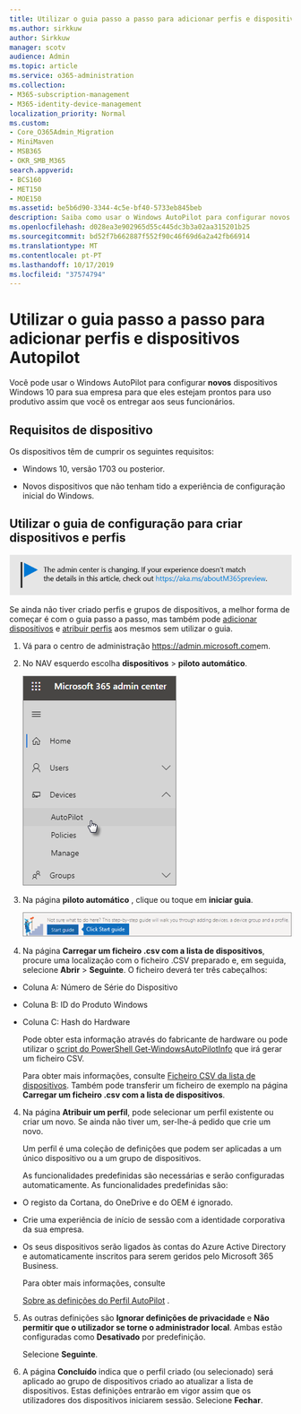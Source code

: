 ```yaml
---
title: Utilizar o guia passo a passo para adicionar perfis e dispositivos Autopilot
ms.author: sirkkuw
author: Sirkkuw
manager: scotv
audience: Admin
ms.topic: article
ms.service: o365-administration
ms.collection:
- M365-subscription-management
- M365-identity-device-management
localization_priority: Normal
ms.custom:
- Core_O365Admin_Migration
- MiniMaven
- MSB365
- OKR_SMB_M365
search.appverid:
- BCS160
- MET150
- MOE150
ms.assetid: be5b6d90-3344-4c5e-bf40-5733eb845beb
description: Saiba como usar o Windows AutoPilot para configurar novos dispositivos Windows 10 para sua empresa.
ms.openlocfilehash: d028ea3e902965d55c445dc3b3a02aa315201b25
ms.sourcegitcommit: bd52f7b662887f552f90c46f69d6a2a42fb66914
ms.translationtype: MT
ms.contentlocale: pt-PT
ms.lasthandoff: 10/17/2019
ms.locfileid: "37574794"
---
```

# <a name="use-the-step-by-step-guide-to-add-autopilot-devices-and-profile"></a>Utilizar o guia passo a passo para adicionar perfis e dispositivos Autopilot

Você pode usar o Windows AutoPilot para configurar **novos** dispositivos Windows 10 para sua empresa para que eles estejam prontos para uso produtivo assim que você os entregar aos seus funcionários.
  
## <a name="device-requirements"></a>Requisitos de dispositivo

Os dispositivos têm de cumprir os seguintes requisitos:
  
- Windows 10, versão 1703 ou posterior.
    
- Novos dispositivos que não tenham tido a experiência de configuração inicial do Windows.
    
## <a name="use-the-setup-guide-to-create-devices-and-profiles"></a>Utilizar o guia de configuração para criar dispositivos e perfis

[![Label para que você saiba que o centro de administração está mudando e você pode encontrar mais detalhes em aka.ms/aboutM365preview.](media/m365admincenterchanging.png)](https://docs.microsoft.com/office365/admin/microsoft-365-admin-center-preview)

Se ainda não tiver criado perfis e grupos de dispositivos, a melhor forma de começar é com o guia passo a passo, mas também pode [adicionar dispositivos](create-and-edit-autopilot-devices.md) e [atribuir perfis](create-and-edit-autopilot-profiles.md) aos mesmos sem utilizar o guia. 
  
1. Vá para o centro de administração <a href="https://go.microsoft.com/fwlink/p/?linkid=837890" target="_blank">https://admin.microsoft.com</a>em.

2. No NAV esquerdo escolha **dispositivos** \> **piloto automático**.

    ![No centro de administração, escolha dispositivos e, em seguida, AutoPilot.](media/AutoPilot.png)
  
2. Na página **piloto automático** , clique ou toque em **iniciar guia**.
    
    ![Click Start guide for step-by-step instructions for Autopilot.](media/31662655-d1e6-437d-87ea-c0dec5da56f7.png)
  
3. Na página **Carregar um ficheiro .csv com a lista de dispositivos**, procure uma localização com o ficheiro .CSV preparado e, em seguida, selecione **Abrir** \> **Seguinte**. O ficheiro deverá ter três cabeçalhos:
    
  - Coluna A: Número de Série do Dispositivo
    
  - Coluna B: ID do Produto Windows
    
  - Coluna C: Hash do Hardware
    
    Pode obter esta informação através do fabricante de hardware ou pode utilizar o [script do PowerShell Get-WindowsAutoPilotInfo](https://www.powershellgallery.com/packages/Get-WindowsAutoPilotInfo) que irá gerar um ficheiro CSV. 
    
    Para obter mais informações, consulte [Ficheiro CSV da lista de dispositivos](https://support.office.com/article/932e3676-2491-49f0-9177-d893d2f5276e). Também pode transferir um ficheiro de exemplo na página **Carregar um ficheiro .csv com a lista de dispositivos**. 
    
4. Na página **Atribuir um perfil**, pode selecionar um perfil existente ou criar um novo. Se ainda não tiver um, ser-lhe-á pedido que crie um novo. 
    
    Um perfil é uma coleção de definições que podem ser aplicadas a um único dispositivo ou a um grupo de dispositivos.
    
    As funcionalidades predefinidas são necessárias e serão configuradas automaticamente. As funcionalidades predefinidas são:
    
  - O registo da Cortana, do OneDrive e do OEM é ignorado.
    
  - Crie uma experiência de início de sessão com a identidade corporativa da sua empresa.
    
  - Os seus dispositivos serão ligados às contas do Azure Active Directory e automaticamente inscritos para serem geridos pelo Microsoft 365 Business.
    
    Para obter mais informações, consulte
    
    [Sobre as definições do Perfil AutoPilot](autopilot-profile-settings.md) . 
    
5. As outras definições são **Ignorar definições de privacidade** e **Não permitir que o utilizador se torne o administrador local**. Ambas estão configuradas como **Desativado** por predefinição. 
    
    Selecione **Seguinte**.
    
6. A página **Concluído** indica que o perfil criado (ou selecionado) será aplicado ao grupo de dispositivos criado ao atualizar a lista de dispositivos. Estas definições entrarão em vigor assim que os utilizadores dos dispositivos iniciarem sessão. Selecione **Fechar**.
    